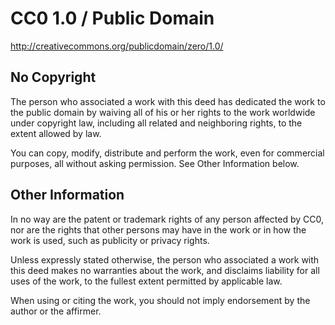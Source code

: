 # CC0 1.0 / Public Domain

http://creativecommons.org/publicdomain/zero/1.0/

## No Copyright

The person who associated a work with this deed has dedicated the
work to the public domain by waiving all of his or her rights to the
work worldwide under copyright law, including all related and
neighboring rights, to the extent allowed by law. 

You can copy, modify, distribute and perform the work, even for
commercial purposes, all without asking permission. See Other
Information below. 

## Other Information

In no way are the patent or trademark rights of any person
affected by CC0, nor are the rights that other persons may have
in the work or in how the work is used, such as publicity or
privacy rights.

Unless expressly stated otherwise, the person who
associated a work with this deed makes no warranties about
the work, and disclaims liability for all uses of the work,
to the fullest extent permitted by applicable law.

When using or citing the work, you should not imply
endorsement by the author or the affirmer.
